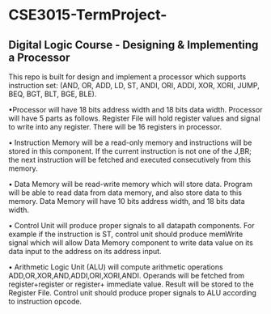 # CSE3015-TermProject-
Digital Logic Course - Designing & Implementing a Processor
-------------------------------------------------------------------
This repo is built for design and implement a processor which supports instruction set: (AND, OR, ADD, LD, ST, ANDI, ORI, ADDI, XOR, XORI, JUMP, BEQ, BGT, BLT, BGE, BLE).

   •Processor will have 18 bits address width and 18 bits data width. Processor will have 5 parts as follows. Register File will hold register values and signal to write 
into any register. There will be 16 registers in processor. 

 • Instruction Memory will be a read-only memory and instructions will be stored in this component. If the current instruction is not one of the J,BR; 
the next instruction will be fetched and executed consecutively from this memory. 

 • Data Memory will be read-write memory which will store data. Program will be able to read data from data memory, and also store data to this memory. Data
Memory will have 10 bits address width, and 18 bits data width. 

 • Control Unit will produce proper signals to all datapath components. For example if the instruction is ST, control unit should produce
memWrite signal which will allow Data Memory component to write data value on its data input to the address on its address input. 

 • Arithmetic Logic Unit (ALU) will compute arithmetic operations ADD,OR,XOR,AND,ADDI,ORI,XORI,ANDI. Operands will be fetched from register+register or register+
immediate value. Result will be stored to the Register File. Control unit should produce proper signals to ALU according to instruction opcode.
